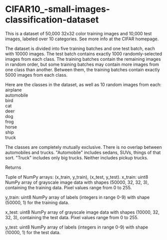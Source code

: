 # CIFAR10_-small-images-classification-dataset
This is a dataset of 50,000 32x32 color training images and 10,000 test images, labeled over 10 categories. See more info at the CIFAR homepage.

The dataset is divided into five training batches and one test batch, each with 10000 images. The test batch contains exactly 1000 randomly-selected images from each class. The training batches contain the remaining images in random order, but some training batches may contain more images from one class than another. Between them, the training batches contain exactly 5000 images from each class.

Here are the classes in the dataset, as well as 10 random images from each:
airplane										
automobile										
bird										
cat										
deer										
dog										
frog										
horse										
ship										
truck										

The classes are completely mutually exclusive. There is no overlap between automobiles and trucks. "Automobile" includes sedans, SUVs, things of that sort. "Truck" includes only big trucks. Neither includes pickup trucks.


Returns

Tuple of NumPy arrays: (x_train, y_train), (x_test, y_test).
x_train: uint8 NumPy array of grayscale image data with shapes (50000, 32, 32, 3), containing the training data. Pixel values range from 0 to 255.

y_train: uint8 NumPy array of labels (integers in range 0-9) with shape (50000, 1) for the training data.

x_test: uint8 NumPy array of grayscale image data with shapes (10000, 32, 32, 3), containing the test data. Pixel values range from 0 to 255.

y_test: uint8 NumPy array of labels (integers in range 0-9) with shape (10000, 1) for the test data.
